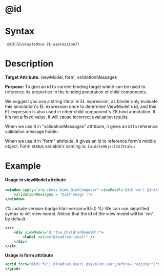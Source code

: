 # @id

Syntax
======

` @id(`*`[EvaluateOnce EL-expression]`*`)`

Description
===========

**Target Attribute:** viewModel, form, validationMessages

**Purpose:** To give an id to current binding target which can be used to reference its properties in the binding annotation of child components.

We suggest you use a string literal in EL expression, as binder only evaluate this annotation's EL expression once to determine ViewModel's id, and this EL expresion is also used in other child component's ZK bind annotation. If it's not a fixed value, it will cause incorrect evaluation results.

When we use it in "validationMessages" attribute, it gives an id to reference validation message holder.

When we use it in "form" attribute, it gives an id to reference form's middle object. Form status variable's naming is: `[middleObjectId]Status`

Example
=======

#### Usage in viewModel attribute
```xml
<window apply="org.zkoss.bind.BindComposer" viewModel="@id('vm') @init('foo.ChildrenMenuVM')"
	validationMessages = "@id('vmsgs')">
</window>
```

{% include version-badge.html version=9.5.0 %}
We can use simplified syntax to init view model. Notice that the id of the view model will be 'vm' by default. 
```xml
<zk>
	<div viewModel="@('foo.ChildrenMenuVM')">
		<label value="@load(vm.label)" />
	</div>
</zk>
```

**Usage in form attribute**

```xml
<grid form="@id('fx') @load(vm.user) @save(vm.user,before='register')">
</grid>
```
